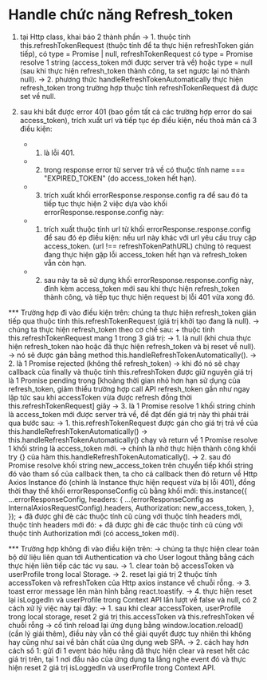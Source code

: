 # Handle chức năng Refresh_token

1. tại Http class, khai báo 2 thành phần
   -> 1. thuộc tính this.refreshTokenRequest (thuộc tính để ta thực hiện refreshToken gián tiếp), có type = Promise<string> | null, refreshTokenRequest có type = Promise resolve 1 string (access_token mới được server trả về) hoặc type = null (sau khi thực hiện refresh_token thành công, ta set ngược lại nó thành null).
   -> 2. phương thức handleRefreshTokenAutomatically thực hiện refresh_token trong trường hợp thuộc tính refreshTokenRequest đã được set về null.

2. sau khi bắt được error 401 (bao gồm tất cả các trường hợp error do sai access_token), trích xuất url và tiếp tục ép điều kiện, nếu thoả mãn cả 3 điều kiện:
   - 1. là lỗi 401.
   - 2. trong response error từ server trả về có thuộc tính name === "EXPIRED_TOKEN" (do access_token hết hạn).
   - 3. trích xuất khối errorResponse.response.config ra để sau đó ta tiếp tục thực hiện 2 việc dựa vào khối errorResponse.response.config này:
   * 1. trích xuất thuộc tính url từ khối errorResponse.response.config để sau đó ép điều kiện:
        nếu url này khác với url yêu cầu truy cập access_token. (url !== refreshTokenPathURL)
        chứng tỏ request đang thực hiện gặp lỗi access_token hết hạn và refresh_token vẫn còn hạn.
   * 2. sau này ta sẽ sử dụng khối errorResponse.response.config này, đính kèm access_token mới sau khi thực hiện refresh_token thành công, và tiếp tục thực hiện request bị lỗi 401 vừa xong đó.

\*\*\* Trường hợp đi vào điều kiện trên: chúng ta thực hiện refresh_token gián tiếp qua thuộc tính this.refreshTokenRequest (giá trị khởi tạo đang là null).
-> chúng ta thực hiện refresh_token theo cơ chế sau: + thuộc tính this.refreshTokenRequest mang 1 trong 3 giá trị:
-> 1. là null (khi chưa thực hiện refresh_token nào hoặc đã thực hiện refresh_token và bị reset về null).
-> nó sẽ được gán bằng method this.handleRefreshTokenAutomatically().
-> 2. là 1 Promise rejected (không thể refresh_token)
-> khi đó nó sẽ chạy callback của finally và thuộc tính this.refreshToken được giữ nguyên giá trị là 1 Promise pending trong [khoảng thời gian nhỏ hơn hạn sử dụng của refresh_token, giảm thiểu trường hợp call API refresh_token gần như ngay lập tức sau khi accessToken vừa được refresh đồng thời this.refreshTokenRequest] giây
-> 3. là 1 Promise resolve 1 khối string chính là access_token mới được server trả về, để đạt đến giá trị này thì phải trải qua bước sau:
-> 1. this.refreshTokenRequest được gán cho giá trị trả về của this.handleRefreshTokenAutomatically() -> this.handleRefreshTokenAutomatically() chạy và return về 1 Promise resolve 1 khối string là access_token mới.
-> chính là nhờ thực hiện thành công khối try {} của hàm this.handleRefreshTokenAutomatically().
-> 2. sau đó Promise resolve khối string new_access_token trên chuyển tiếp khối string đó vào tham số của callback then, ta cho cả callback then đó return về Http Axios Instance đó (chính là Instance thực hiện request vừa bị lỗi 401), đồng thời thay thế khối errorResponseConfig cũ bằng khối mới:
this.instance({
...errorResponseConfig,
headers: {
...(errorResponseConfig as InternalAxiosRequestConfig<any>).headers,
Authorization: new_access_token,
},
}); + đã được ghi đè các thuộc tính cũ cùng với thuộc tính headers mới, thuộc tính headers mới đó: + đã được ghi đè các thuộc tính cũ cùng với thuộc tính Authorization mới (có access_token mới).

\*\*\* Trường hợp không đi vào điều kiện trên:
-> chúng ta thực hiện clear toàn bộ dữ liệu liên quan tới Authentication và cho User logout thằng bằng cách thực hiện liên tiếp các tác vụ sau.
-> 1. clear toàn bộ accessToken và userProfile trong local Storage.
-> 2. reset lại giá trị 2 thuộc tính accessToken và refreshToken của Http axios instance về chuỗi rỗng.
-> 3. toast error message lên màn hình bằng react.toastify.
-> 4. thực hiện reset lại isLoggedIn và userProfile trong Context API lần lượt về false và null, có 2 cách xử lý việc này tại đây:
-> 1. sau khi clear accessToken, userProfile trong local storage, reset 2 giá trị this.accessToken và this.refreshToken về chuỗi rỗng -> cố tình reload lại ứng dụng bằng window.location.reload() (cần lý giải thêm), điều này vẫn có thể giải quyết được tuy nhiên thì không hay cũng như sai về bản chất của ứng dụng web SPA.
-> 2. cách hay hơn cách số 1: gửi đi 1 event báo hiệu rằng đã thực hiện clear và reset hết các giá trị trên, tại 1 nơi đầu não của ứng dụng ta lắng nghe event đó và thực hiện reset 2 giá trị isLoggedIn và userProfile trong Context API.
